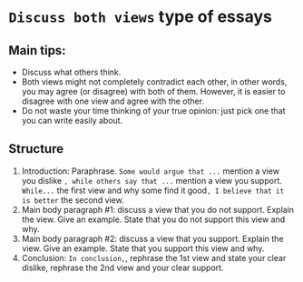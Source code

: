 # `Discuss both views` type of essays


## Main tips:

- Discuss what others think.
- Both views might not completely contradict each other,
in other words, you may agree (or disagree) with both of them.
However, it is easier to disagree with one view and agree with the other.
- Do not waste your time thinking of your true opinion:
just pick one that you can write easily about.


## Structure

1. Introduction: Paraphrase.
`Some would argue that ...` mention a view you dislike
`, while others say that ...` mention a view you support.
`While...` the first view and why some find it good`, I believe that it is better` the second view.
1. Main body paragraph #1: discuss a view that you do not support.
Explain the view. Give an example.
State that you do not support this view and why.
1. Main body paragraph #2: discuss a view that you support.
Explain the view. Give an example.
State that you support this view and why.
1. Conclusion: `In conclusion,`,
rephrase the 1st view and state your clear dislike,
rephrase the 2nd view and your clear support. 
